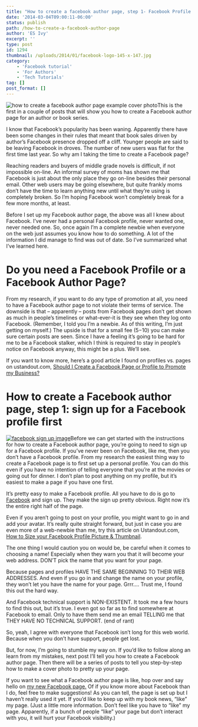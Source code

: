 ```yaml
---
title: "How to create a facebook author page, step 1- Facebook Profile or Facebook Page?"
date: '2014-03-04T09:00:11-06:00'
status: publish
path: /how-to-create-a-facebook-author-page
author: 'ES Ivy'
excerpt: ''
type: post
id: 1294
thumbnail: /uploads/2014/01/facebook-logo-145-x-147.jpg
category:
    - 'Facebook tutorial'
    - 'For Authors'
    - 'Tech Tutorials'
tag: []
post_format: []
---
```

![how to create a facebook author page example cover photo](/uploads/2014/01/facebook-cover-photo-tutorial-on-facebook.jpg "facebook page cover photo")This is the first in a couple of posts that will show you how to create a Facebook author page for an author or book series.

I know that Facebook’s popularity has been waning. Apparently there have been some changes in their rules that meant that book sales driven by author’s Facebook presence dropped off a cliff. Younger people are said to be leaving Facebook in droves. The number of new users was flat for the first time last year. So why am I taking the time to create a Facebook page?

Reaching readers and buyers of middle grade novels is difficult, if not impossible on-line. An informal survey of moms has shown me that Facebook is just about the only place they go on-line besides their personal email. Other web users may be going elsewhere, but quite frankly moms don’t have the time to learn anything new until what they’re using is completely broken. So I’m hoping Facebook won’t completely break for a few more months, at least.

Before I set up my Facebook author page, the above was all I knew about Facebook. I’ve never had a personal Facebook profile, never wanted one, never needed one. So, once again I’m a complete newbie when everyone on the web just assumes you know how to do something. A lot of the information I did manage to find was out of date. So I’ve summarized what I’ve learned here.

Do you need a Facebook Profile or a Facebook Author Page?
=========================================================

From my research, if you want to do any type of promotion at all, you need to have a Facebook author page to not violate their terms of service. The downside is that – apparently – posts from Facebook pages don’t get shown as much in people’s timelines or what-ever-it is they see when they log onto Facebook. (Remember, I told you I’m a newbie. As of this writing, I’m just getting on myself.) The upside is that for a small fee ($5-$10) you can make sure certain posts are seen. Since I have a feeling it’s going to be hard for me to be a Facebook stalker, which I think is required to stay in people’s notice on Facebook anyway, this might be a plus. We’ll see.

If you want to know more, here’s a good article I found on profiles vs. pages on ustandout.com, [Should I Create a Facebook Page or Profile to Promote my Business?](http://ustandout.com/facebook/should-i-create-a-facebook-page-or-profile-to-promote-my-business "Should I create a Facebook page or profile?")

How to create a Facebook author page, step 1: sign up for a Facebook profile first
==================================================================================

[![facebook sign up image](/uploads/2014/01/facebook-sign-up.jpg)](http://192.168.1.34:4945/wp-conte/uploads/2014/01/facebook-sign-up.jpg)Before we can get started with the instructions for how to create a Facebook author page, you’re going to need to sign up for a Facebook profile. If you’ve never been on Facebook, like me, then you don’t have a Facebook profile. From my research the easiest thing way to create a Facebook page is to first set up a personal profile. You can do this even if you have no intention of telling everyone that you’re at the movies or going out for dinner. I don’t plan to post anything on my profile, but it’s easiest to make a page if you have one first.

It’s pretty easy to make a Facebook profile. All you have to do is go to [Facebook](https://www.facebook.com/ "Facebook") and sign up. They make the sign up pretty obvious. Right now it’s the entire right half of the page.

Even if you aren’t going to post on your profile, you might want to go in and add your avatar. It’s really quite straight forward, but just in case you are even more of a web-newbie than me, try this article on Ustandout.com, [How to Size your Facebook Profile Picture &amp; Thumbnail](http://ustandout.com/facebook/size-facebook-profile-picture-thumbnail "facebook profile picture").

The one thing I would caution you on would be, be careful when it comes to choosing a name! Especially when they warn you that it will become your web address. DON’T pick the name that you want for your page.

Because pages and profiles HAVE THE SAME BEGINNING TO THEIR WEB ADDRESSES. And even if you go in and change the name on your profile, they won’t let you have the name for your page. Grrr…. Trust me, I found this out the hard way.

And Facebook technical support is NON-EXISTENT. It took me a few hours to find this out, but it’s true. I even got so far as to find somewhere at Facebook to email. Only to have them send me an email TELLING me that THEY HAVE NO TECHNICAL SUPPORT. (end of rant)

So, yeah, I agree with everyone that Facebook isn’t long for this web world. Because when you don’t have support, people get lost.

But, for now, I’m going to stumble my way on. If you’d like to follow along an learn from my mistakes, next post I’ll tell you how to create a Facebook author page. Then there will be a series of posts to tell you step-by-step how to make a cover photo to pretty up your page.

If you want to see what a Facebook author page is like, hop over and say hello on [my new Facebook page.](https://www.facebook.com/E.S.IvyAuthor "E.S. Ivy's Facebook page") Of if you know more about Facebook than I do, feel free to make suggestions! As you can tell, the page is set up but I haven’t really used it yet. If you’d like to keep up with my book news, “like” my page. (Just a little more information. Don’t feel like you have to “like” my page. Apparently, if a bunch of people “like” your page but don’t interact with you, it will hurt your Facebook visibility.)